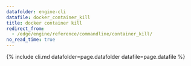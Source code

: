 ```yaml
---
datafolder: engine-cli
datafile: docker_container_kill
title: docker container kill
redirect_from:
  - /edge/engine/reference/commandline/container_kill/
no_read_time: true
---
```

<!--
Sorry, but the contents of this page are automatically generated from
Docker's source code. If you want to suggest a change to the text that appears
here, you'll need to find the string by searching this repo:

https://github.com/docker/cli
-->

{% include cli.md datafolder=page.datafolder datafile=page.datafile %}
